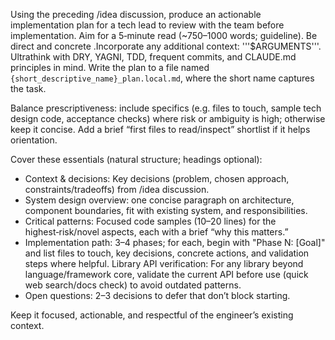 Using the preceding /idea discussion, produce an actionable implementation plan for a tech lead to review with the team before implementation. Aim for a 5‑minute read (~750–1000 words; guideline). Be direct and concrete .Incorporate any additional context: '''$ARGUMENTS'''. Ultrathink with DRY, YAGNI, TDD, frequent commits, and CLAUDE.md principles in mind. Write the plan to a file named `{short_descriptive_name}_plan.local.md`, where the short name captures the task.

Balance prescriptiveness: include specifics (e.g. files to touch, sample tech design code, acceptance checks) where risk or ambiguity is high; otherwise keep it concise. Add a brief “first files to read/inspect” shortlist if it helps orientation.

Cover these essentials (natural structure; headings optional):
- Context & decisions: Key decisions (problem, chosen approach, constraints/tradeoffs) from /idea
  discussion.
- System design overview: one concise paragraph on architecture, component boundaries, fit with existing system, and responsibilities.
- Critical patterns: Focused code samples (10–20 lines) for the highest‑risk/novel aspects, each with a brief “why this matters.”
- Implementation path: 3–4 phases; for each, begin with "Phase N: [Goal]" and list files to touch, key decisions, concrete actions, and validation steps where helpful. Library API verification: For any library beyond language/framework core, validate the current API before use (quick web search/docs check) to avoid outdated patterns.
- Open questions: 2–3 decisions to defer that don’t block starting.

Keep it focused, actionable, and respectful of the engineer’s existing context.
